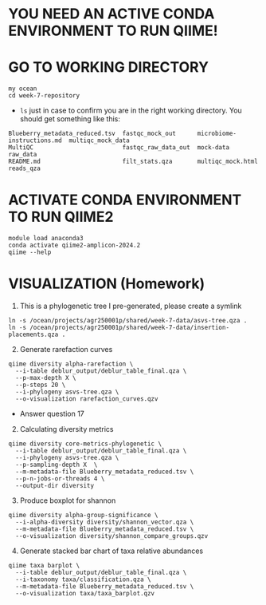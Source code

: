 # YOU NEED AN ACTIVE CONDA ENVIRONMENT TO RUN QIIME!
# GO TO WORKING DIRECTORY
```
my ocean
cd week-7-repository
```
- `ls` just in case to confirm you are in the right working directory. You should get something like this:
```
Blueberry_metadata_reduced.tsv  fastqc_mock_out      microbiome-instructions.md  multiqc_mock_data
MultiQC                         fastqc_raw_data_out  mock-data                   raw_data
README.md                       filt_stats.qza       multiqc_mock.html           reads_qza
```

# ACTIVATE CONDA ENVIRONMENT TO RUN QIIME2
```
module load anaconda3
conda activate qiime2-amplicon-2024.2
qiime --help
```
# VISUALIZATION (Homework)
1. This is a phylogenetic tree I pre-generated, please create a symlink
```         
ln -s /ocean/projects/agr250001p/shared/week-7-data/asvs-tree.qza .
ln -s /ocean/projects/agr250001p/shared/week-7-data/insertion-placements.qza .
```
2. Generate rarefaction curves
```         
qiime diversity alpha-rarefaction \
  --i-table deblur_output/deblur_table_final.qza \
  --p-max-depth X \
  --p-steps 20 \
  --i-phylogeny asvs-tree.qza \
  --o-visualization rarefaction_curves.qzv
```
- Answer question 17

2. Calculating diversity metrics
```         
qiime diversity core-metrics-phylogenetic \
  --i-table deblur_output/deblur_table_final.qza \
  --i-phylogeny asvs-tree.qza \
  --p-sampling-depth X  \
  --m-metadata-file Blueberry_metadata_reduced.tsv \
  --p-n-jobs-or-threads 4 \
  --output-dir diversity
```
3. Produce boxplot for shannon
```         
qiime diversity alpha-group-significance \
  --i-alpha-diversity diversity/shannon_vector.qza \
  --m-metadata-file Blueberry_metadata_reduced.tsv \
  --o-visualization diversity/shannon_compare_groups.qzv
```
4. Generate stacked bar chart of taxa relative abundances
```         
qiime taxa barplot \
  --i-table deblur_output/deblur_table_final.qza \
  --i-taxonomy taxa/classification.qza \
  --m-metadata-file Blueberry_metadata_reduced.tsv \
  --o-visualization taxa/taxa_barplot.qzv
```
